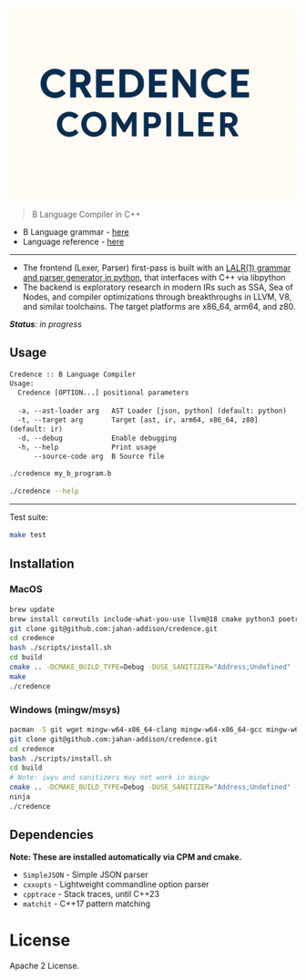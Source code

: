 <div align="center">
  <img src="docs/images/credence-compiler-logo.png" width="800px" alt="credence"> </img>
</div>

> B Language Compiler in C++

* B Language grammar - [here](https://github.com/jahan-addison/xion/blob/master/xion/grammar.lark)
* Language reference - [here](https://www.nokia.com/bell-labs/about/dennis-m-ritchie/btut.pdf)

---


* The frontend (Lexer, Parser) first-pass is built with an [LALR(1) grammar and parser generator in python](https://github.com/jahan-addison/chakram/tree/master), that interfaces with C++ via libpython
* The backend is exploratory research in modern IRs such as SSA, Sea of Nodes, and compiler optimizations through breakthroughs in LLVM, V8, and similar toolchains. The target platforms are x86_64, arm64, and z80.

_**Status**: in progress_


## Usage

```
Credence :: B Language Compiler
Usage:
  Credence [OPTION...] positional parameters

  -a, --ast-loader arg   AST Loader [json, python] (default: python)
  -t, --target arg       Target [ast, ir, arm64, x86_64, z80] (default: ir)
  -d, --debug            Enable debugging
  -h, --help             Print usage
      --source-code arg  B Source file
```

```bash
./credence my_b_program.b
```

```bash
./credence --help
```
---

Test suite:

```bash
make test
```

## Installation

### MacOS

```bash
brew update
brew install coreutils include-what-you-use llvm@18 cmake python3 poetry
git clone git@github.com:jahan-addison/credence.git
cd credence
bash ./scripts/install.sh
cd build
cmake .. -DCMAKE_BUILD_TYPE=Debug -DUSE_SANITIZER="Address;Undefined" -DCMAKE_EXPORT_COMPILE_COMMANDS=ON
make
./credence
```

### Windows (mingw/msys)

```bash
pacman -S git wget mingw-w64-x86_64-clang mingw-w64-x86_64-gcc mingw-w64-x86_64-ninja mingw-w64-x86_64-cmake make mingw-w64-x86_64-python3 autoconf libtool
git clone git@github.com:jahan-addison/credence.git
cd credence
bash ./scripts/install.sh
cd build
# Note: iwyu and sanitizers may not work in mingw
cmake .. -DCMAKE_BUILD_TYPE=Debug -DUSE_SANITIZER="Address;Undefined" -DCMAKE_EXPORT_COMPILE_COMMANDS=ON
ninja
./credence

```

## Dependencies

**Note: These are installed automatically via CPM and cmake.**

* `SimpleJSON` - Simple JSON parser
* `cxxopts` - Lightweight commandline option parser
* `cpptrace` - Stack traces, until C++23
* `matchit` - C++17 pattern matching

# License

Apache 2 License.
